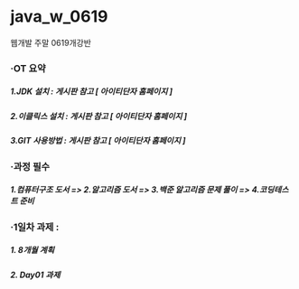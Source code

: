 # java_w_0619
웹개발 주말 0619개강반

### ·OT 요약 
##### 1.JDK 설치 : 게시판 참고 [ 아이티단자 홈페이지 ] 
##### 2.이클릭스 설치 : 게시판 참고 [ 아이티단자 홈페이지 ] 
##### 3.GIT 사용방법 : 게시판 참고 [ 아이티단자 홈페이지 ]

### ·과정 필수 
##### 1.컴퓨터구조 도서  => 2.알고리즘 도서 => 3.백준 알고리즘 문제 풀이 => 4.코딩테스트 준비

### ·1일차 과제 : 
##### 1. 8개월 계획
##### 2. Day01 과제


